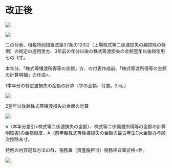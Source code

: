 # 改正後

![](https://www.nta.go.jp/tmp/42f1d550-1803-44e9-a279-283d4e8f7d94/images/71ae174a8e034388c059e85581b5dceb37cf9c47faff87f8702a2aafb3c7e765.jpg)

![](https://www.nta.go.jp/tmp/42f1d550-1803-44e9-a279-283d4e8f7d94/images/47d5e545ac34790ca9cedf481da02b6de5036c15472e14525e27084ef6a2c1c5.jpg)

二の付表、租税特别措置法第37条の12の2（上場株式等二係渡损失の越控除の特例）の规定の適用受方、3年前の年分以後の株式等渡损失の金额翌年以後越使用七の飞寸。

本年分、「株式等镶渡所得等の金额」方、の付表作成前、「株式等渡所得等の金额の計算明細」の作成<。

1本年分の特定渡損失の金额の計算（字の金额、付書。2同。）

![](https://www.nta.go.jp/tmp/42f1d550-1803-44e9-a279-283d4e8f7d94/images/c3dca009a8f42aee0e0b98224c8858243f068743092cdc0dc2a4826892dc2616.jpg)

2翌年以後越株式等镶渡損失の金额の計算

![](https://www.nta.go.jp/tmp/42f1d550-1803-44e9-a279-283d4e8f7d94/images/a540966fb1a4a28f58f4a33988476cc7d9412d6ac951e3c690913c75db8eb7ef.jpg)

※（本年分差引<株式等二係渡損失の金额）、株式等二係镶渡所得等の金额の計算明細書\]の金额限度、A（前年越株式等係渡损失の金额の最古年生C大金额办与顺次控除末寸。

特例の内容記载方法の群、税務署（資產税担当）税務相谈室贰格<栏。

![](https://www.nta.go.jp/tmp/42f1d550-1803-44e9-a279-283d4e8f7d94/images/c7c08c45d406449492bf1ff17c278415f1e2763968adf6acececea903fea322f.jpg)